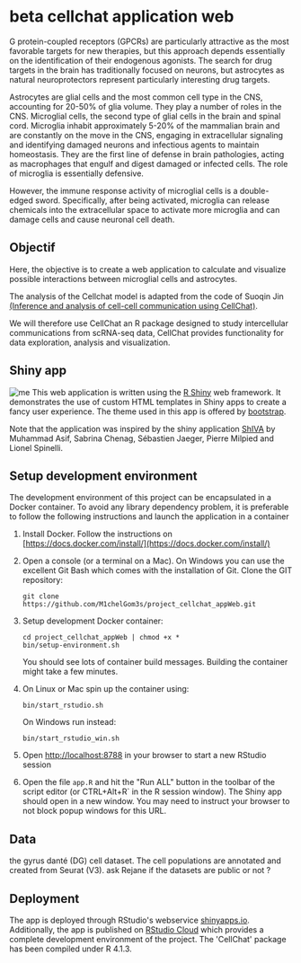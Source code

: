 # beta cellchat application web

G protein-coupled receptors (GPCRs) are particularly attractive as the most favorable targets for new therapies, but this approach depends essentially on the identification of their endogenous agonists. The search for drug targets in the brain has traditionally focused on neurons, but astrocytes as natural neuroprotectors represent particularly interesting drug targets.

Astrocytes are glial cells and the most common cell type in the CNS, accounting for 20-50% of glia volume.
They play a number of roles in the CNS. 
Microglial cells, the second type of glial cells in the brain and spinal cord. Microglia inhabit approximately 5-20% of the mammalian brain and are constantly on the move in the CNS, engaging in extracellular signaling and identifying damaged neurons and infectious agents to maintain homeostasis. They are the first line of defense in brain pathologies, acting as macrophages that engulf and digest damaged or infected cells. The role of microglia is essentially defensive.

However, the immune response activity of microglial cells is a double-edged sword. Specifically, after being activated, microglia can release chemicals into the extracellular space to activate more microglia and can damage cells and cause neuronal cell death. 

## Objectif



Here, the objective is to create a web application to calculate and visualize possible interactions between microglial cells and astrocytes.

The analysis of the Cellchat model is adapted from the code of Suoqin Jin [(Inference and analysis of cell-cell communication using CellChat)](https://htmlpreview.github.io/?https://github.com/sqjin/CellChat/blob/master/tutorial/CellChat-vignette.html).

We will therefore use CellChat an R package designed to study intercellular communications from scRNA-seq data, CellChat provides functionality for data exploration, analysis and visualization.


## Shiny app

![me](https://github.com/M1chelGom3s/project_cellchat_appWeb/blob/master/www/img/overview.gif)
This web application is written using the [R Shiny](https://shiny.rstudio.com/) web framework. It demonstrates the use of custom HTML templates in Shiny apps to create a fancy user experience. The theme used in this app is offered by [bootstrap](https://getbootstrap.com/). 

Note that the application was inspired by the shiny application [ShIVA](https://www.biorxiv.org/content/10.1101/2022.09.20.508636v1) by Muhammad Asif, Sabrina Chenag, Sébastien Jaeger, Pierre Milpied and Lionel Spinelli.




## Setup development environment

The development environment of this project can be encapsulated in a Docker container.
To avoid any library dependency problem, it is preferable to follow the following instructions and launch the application in a container

1. Install Docker. Follow the instructions on [https://docs.docker.com/install/](https://docs.docker.com/install/)
2. Open a console (or a terminal on a Mac). On Windows you can use the excellent Git Bash which comes with the installation of Git. Clone the GIT repository:
    ```
    git clone https://github.com/M1chelGom3s/project_cellchat_appWeb.git

3. Setup development Docker container:
    ```
    cd project_cellchat_appWeb | chmod +x *
    bin/setup-environment.sh
    ```
    You should see lots of container build messages. Building the container might take a few minutes.
4. On Linux or Mac spin up the container using:
    ```
    bin/start_rstudio.sh
    ```
    On Windows run instead:
    ```
    bin/start_rstudio_win.sh
    ```
5. Open [http://localhost:8788](http://localhost:8788) in your browser to start a new RStudio session

6. Open the file `app.R` and hit the "Run ALL" button in the toolbar of the script editor (or CTRL+Alt+R` in the R session window). The Shiny app should open in a new window. You may need to instruct your browser to not block popup windows for this URL.

## Data

the gyrus danté (DG) cell dataset. The cell populations are annotated and created from Seurat (V3).
ask Rejane if the datasets are public or not ?


## Deployment

The app is deployed through RStudio's webservice [shinyapps.io](https://shinyapps.io/). Additionally, the app is published on [RStudio Cloud](https://rstudio.cloud/project/258634) which provides a complete development environment of the project.
The 'CellChat' package has been compiled under R 4.1.3.
